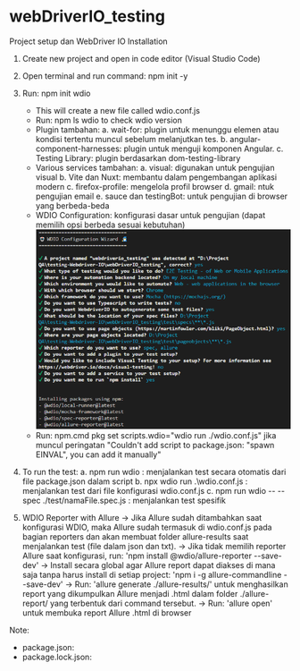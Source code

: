# webDriverIO_testing

Project setup dan WebDriver IO Installation   
1. Create new project and open in code editor (Visual Studio Code)
   
2. Open terminal and run command: npm init -y
   
3. Run: npm init wdio
    - This will create a new file called wdio.conf.js
    - Run: npm ls wdio to check wdio version
    - Plugin tambahan:
      a. wait-for: plugin untuk menunggu elemen atau kondisi tertentu muncul sebelum melanjutkan tes.
      b. angular-component-harnesses: plugin untuk menguji komponen Angular.
      c. Testing Library: plugin berdasarkan dom-testing-library
    - Various services tambahan:
      a. visual: digunakan untuk pengujian visual
      b. Vite dan Nuxt: membantu dalam pengembangan aplikasi modern
      c. firefox-profile: mengelola profil browser
      d. gmail: ntuk pengujian email
      e. sauce dan testingBot: untuk pengujian di browser yang berbeda-beda
    - WDIO Configuration: konfigurasi dasar untuk pengujian (dapat memilih opsi berbeda sesuai kebutuhan)
   ![alt text](image.png)
    - Run: npm.cmd pkg set scripts.wdio="wdio run ./wdio.conf.js" jika muncul peringatan 
    "Couldn't add script to package.json: "spawn EINVAL", you can add it manually"

4. To run the test:
   a. npm run wdio : menjalankan test secara otomatis dari file package.json dalam script
   b. npx wdio run .\wdio.conf.js : menjalankan test dari  file konfigurasi wdio.conf.js
   c. npm run wdio -- --spec ./test/namaFile.spec.js : menjalankan test spesifik

5. WDIO Reporter with Allure
    -> Jika Allure sudah ditambahkan saat konfigurasi WDIO, maka Allure sudah termasuk di wdio.conf.js pada bagian reporters dan akan membuat folder allure-results saat menjalankan test (file dalam json dan txt).
    -> Jika tidak memilih reporter Allure saat konfigurasi, run: 'npm install @wdio/allure-reporter --save-dev'
    -> Install secara global agar Allure report dapat diakses di mana saja tanpa harus install di setiap project: 'npm i -g allure-commandline --save-dev' 
    -> Run: 'allure generate ./allure-results/' untuk menghasilkan report yang dikumpulkan Allure menjadi .html dalam folder ./allure-report/ yang terbentuk dari command tersebut.
    -> Run: 'allure open' untuk membuka report Allure .html di browser

Note:
- package.json: 
- package.lock.json: 
    

